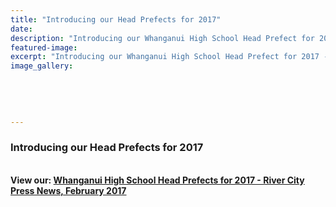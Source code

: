 ```yaml
---
title: "Introducing our Head Prefects for 2017"
date: 
description: "Introducing our Whanganui High School Head Prefect for 2017 - River City Press News, February 2017."
featured-image: 
excerpt: "Introducing our Whanganui High School Head Prefect for 2017 - River City Press News, February 2017."
image_gallery:
	
	
	
	
	
---
```


<h3><strong>Introducing our Head Prefects for 2017<br /></strong></h3>
<p><strong><br />View our:&nbsp;<a href="http://c1940652.r52.cf0.rackcdn.com/58ae63d5b8d39a3eff003270/Rivercity-Press---February-2017.pdf">Whanganui High School&nbsp;Head Prefects for 2017 -&nbsp;River City Press News, February 2017</a>&nbsp;</strong></p>


